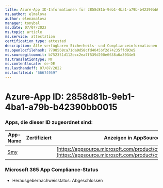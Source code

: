 ```yaml
---
title: Azure-App ID-Informationen für 2858d81b-9eb1-4ba1-a79b-b42390bb0015
ms.author: elmalova
author: elenamalova
manager: tonybal
ms.date: 07/07/2022
ms.topic: article
ms.service: attestation
certification_type: attested
description: Alle verfügbaren Sicherheits- und Complianceinformationen für 2858d81b-9eb1-4ba1-a79b-b42390bb0015.
ms.openlocfilehash: 7798568ca71da9d58cfd4045bf2d74235ffd93e5
ms.sourcegitcommit: b752351d112ecc2ea7f539d200e6638a6a3034e5
ms.translationtype: MT
ms.contentlocale: de-DE
ms.lasthandoff: 07/07/2022
ms.locfileid: "66674959"
---
```

# <a name="azure-app-id-2858d81b-9eb1-4ba1-a79b-b42390bb0015"></a>Azure-App ID: 2858d81b-9eb1-4ba1-a79b-b42390bb0015


### <a name="apps-associated-with-this-id"></a>Apps, die dieser ID zugeordnet sind:
| **App-Name** | **Zertifiziert** | **Anzeigen in AppSource** |
|--------------|---------------|-----------------------|
| [Smy](../forward/WA200004190.md) |  | [https://appsource.microsoft.com/product/office/WA200004190](https://appsource.microsoft.com/product/office/WA200004190) |

### <a name="microsoft-365-app-compliance-status"></a>Microsoft 365 App Compliance-Status
- Herausgebernachweisstatus: Abgeschlossen
